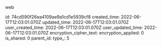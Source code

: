 web

id: 74cd590f26ea4109ae9a1cd1e5939cf8
created_time: 2022-06-17T12:03:01.070Z
updated_time: 2022-06-17T12:03:01.070Z
user_created_time: 2022-06-17T12:03:01.070Z
user_updated_time: 2022-06-17T12:03:01.070Z
encryption_cipher_text: 
encryption_applied: 0
is_shared: 0
parent_id: 
type_: 5